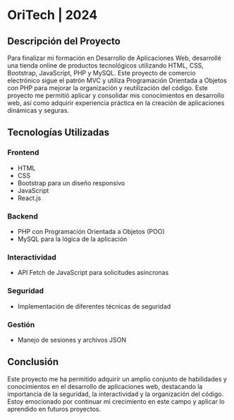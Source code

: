 # OriTech | 2024

## Descripción del Proyecto

Para finalizar mi formación en Desarrollo de Aplicaciones Web, desarrollé una tienda online de productos tecnológicos utilizando HTML, CSS, Bootstrap, JavaScript, PHP y MySQL. Este proyecto de comercio electrónico sigue el patrón MVC y utiliza Programación Orientada a Objetos con PHP para mejorar la organización y reutilización del código.
Este proyecto me permitió aplicar y consolidar mis conocimientos en desarrollo web, así como adquirir experiencia práctica en la creación de aplicaciones dinámicas y seguras.

## Tecnologías Utilizadas

### Frontend
- HTML
- CSS
- Bootstrap para un diseño responsivo
- JavaScript
- React.js

### Backend
- PHP con Programación Orientada a Objetos (POO)
- MySQL para la lógica de la aplicación

### Interactividad
- API Fetch de JavaScript para solicitudes asíncronas

### Seguridad
- Implementación de diferentes técnicas de seguridad

### Gestión
- Manejo de sesiones y archivos JSON

## Conclusión

Este proyecto me ha permitido adquirir un amplio conjunto de habilidades y conocimientos en el desarrollo de aplicaciones web, destacando la importancia de la seguridad, la interactividad y la organización del código. Estoy emocionado por continuar mi crecimiento en este campo y aplicar lo aprendido en futuros proyectos.
